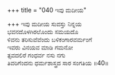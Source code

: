 +++
title = "040 ಇವು ಮದೀಯ"

+++
ಇವು ಮದೀಯ ಸುವಸ್ತು ನಿನ್ನಯ  
ಭವನದೊಳಗಿರಲೊಂದು ಸಮಯದೊ  
ಳಿವನು ತರಿಸುವೆವೆಂದು ಬಳಿಕಂಗಾರವರ್ಮಂಗೆ   
ಇವರು ವಿನಯವ ಮಾಡಿ ಗಮನೋ  
ತ್ಸವದಲಿರೆ ಗಂಧರ್ವ ನಸು ನಗು       
ತಿವರಿಗೆಂದನು ಧರ್ಮಶಾಸ್ತ್ರದ ಸಾರ ಸಂಗತಿಯ      ॥40॥